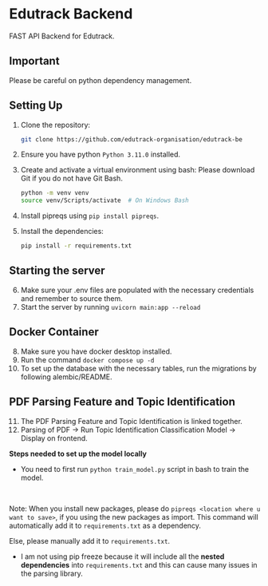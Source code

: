 # Edutrack Backend

FAST API Backend for Edutrack.

## Important

Please be careful on python dependency management.

## Setting Up

1. Clone the repository:

    ```sh
    git clone https://github.com/edutrack-organisation/edutrack-be
    ```

2. Ensure you have python `Python 3.11.0` installed.
3. Create and activate a virtual environment using bash: Please download Git if you do not have Git Bash.
    ```sh
    python -m venv venv
    source venv/Scripts/activate  # On Windows Bash
    ```
4. Install pipreqs using `pip install pipreqs`.
5. Install the dependencies:
    ```sh
    pip install -r requirements.txt
    ```

## Starting the server

6. Make sure your .env files are populated with the necessary credentials and remember to source them.
7. Start the server by running `uvicorn main:app --reload`

## Docker Container

8. Make sure you have docker desktop installed.
9. Run the command `docker compose up -d`
10. To set up the database with the necessary tables, run the migrations by following alembic/README.



## PDF Parsing Feature and Topic Identification

11. The PDF Parsing Feature and Topic Identification is linked together.
12. Parsing of PDF -> Run Topic Identification Classification Model -> Display on frontend.

**Steps needed to set up the model locally**

-   You need to first run `python train_model.py` script in bash to train the model.

<br>


Note:
When you install new packages, please do `pipreqs <location where u want to save>`, if you using the new packages as import. This command will automatically add it to `requirements.txt` as a dependency.

Else, please manually add it to `requirements.txt`.

-   I am not using pip freeze because it will include all the **nested dependencies** into `requirements.txt` and this can cause many issues in the parsing library.
